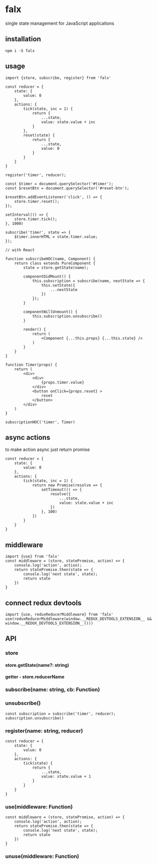 # falx
single state management for JavaScript applications

## installation
````
npm i -S falx
````

## usage
````es6
import {store, subscribe, register} from 'falx'

const reducer = {
    state: {
        value: 0
    },
    actions: {
        tick(state, inc = 1) {
            return {
                ...state,
                value: state.value + inc
            }
        },
        reset(state) {
            return {
                ...state,
                value: 0
            }
        }
    }
}

register('timer', reducer);

const $timer = document.querySelector('#timer');
const $resetBtn = document.querySelector('#reset-btn');

$resetBtn.addEventListener('click', () => {
    store.timer.reset();
});

setInterval(() => {
    store.timer.tick();
}, 1000)

subscribe('timer', state => {
    $timer.innerHTML = state.timer.value;
});

// with React

function subscribeHOC(name, Component) {
    return class extends PureComponent {
        state = store.getState(name);

        componentDidMount() {
            this.subscription = subscribe(name, nextState => {
                this.setState({
                    ...nextState
                })
            });
        }

        componentWillUnmount() {
            this.subscription.unsubscribe()
        }

        render() {
            return (
                <Component {...this.props} {...this.state} />
            )
        }
    }
}

function Timer(props) {
    return (
        <div>
            <div>
                {props.timer.value}
            </div>
            <button onClick={props.reset} >
                reset
            </button>
        </div>
    )
}

subscriptionHOC('timer', Timer)

````

## async actions
to make action async just return promise
````es6
const reducer = {
    state: {
        value: 0
    },
    actions: {
        tick(state, inc = 1) {
            return new Promise(resolve => {
                setTimeout(() => {
                    resolve({
                        ...state,
                        value: state.value + inc
                    })
                }, 100)
            })
        }
    }
}
````

## middleware
````es6
import {use} from 'falx'
const middleware = (store, statePromise, action) => {
    console.log('action', action);
    return statePromise.then(state => {
        console.log('next state', state);
        return state
    })
}
````

## connect redux devtools
````es6
import {use, reduxReducerMiddleware} from 'falx'
use(reduxReducerMiddleware(window.__REDUX_DEVTOOLS_EXTENSION__ && window.__REDUX_DEVTOOLS_EXTENSION__()))
````

## API

### store
#### store.getState(name?: string)
#### getter - store.reducerName

### subscribe(name: string, cb: Function)

### unsubscribe()
````es6
const subscription = subscribe('timer', reducer);
subscription.unsubscribe()
````

### register(name: string, reducer)
````es6
const reducer = {
    state: {
        value: 0
    },
    actions: {
        tick(state) {
            return {
                ...state,
                value: state.value + 1
            }
        }
    }
}
````

### use(middleware: Function)
````es6
const middleware = (store, statePromise, action) => {
    console.log('action', action);
    return statePromise.then(state => {
        console.log('next state', state);
        return state
    })
}
````

### unuse(middleware: Function)